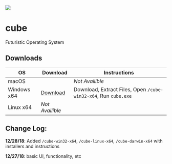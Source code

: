 ![](https://api.travis-ci.org/rocketbear27/cube.svg?branch=master)

# cube
Futuristic Operating System

## Downloads
| OS  | Download  | Instructions |
|---|---|---|
| macOS  |   | _Not Availible_ |
| Windows x64 | [Download](https://github.com/rocketbear27/cube/archive/master.zip) | Download, Extract Files, Open `/cube-win32-x64`, Run `cube.exe`
| Linux x64 | _Not Availible_ |

## Change Log:
**12/28/18**: Added `/cube-win32-x64`, `/cube-linux-x64`, `/cube-darwin-x64` with installers and instructions

**12/27/18**: basic UI, functionality, etc